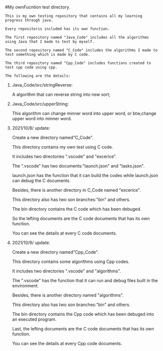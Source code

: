 #My ownFucntion test directory.

	This is my own testing repository that contains all my learning progress through java.

	Every repositoris included has its own function.

	The first repository named "Java_Code" includes all the algorithms using Java that I made to test by myself.
	
	The second repository named "C_Code" includes the algorithms I made to test something which is made by C code.

	The third repository named "Cpp_Code" includes functions created to test cpp code using cpp.

	The following are the details:

1.	Java_Code/src/stringReverse:

	A algorithm that can reverse string into new sort;

2.	Java_Code/src/upperString:

	This algorithm can change minner word into upper word, or btw,change upper word into minner word.

3.	2021/10/8/	update:

	Create a new directory named"C_Code".

	This directory contains my own test using C code.

	It includes two directories ".vscode" and "excerice".

	The ".vscode" has two documents:"launch.json" and "tasks.json".

	launch.json has the function that it can build the codes while launch.json can debug the C documents.
  
	Besides, there is another directory in C_Code named "excerice".

	This directory also has two son branches:"bin" and others.

	The bin directory contains the C code which has been debuged.

	So the lefting documents are the C code documents that has its own function.

	You can see the details at every C code documents. 

4.	2021/10/9/	update:

	Create a new directory named"Cpp_Code".

	This directory contains some algorithms using Cpp codes.

	It includes two directories ".vscode" and "algorithms".

	The ".vscode" has the function that it can run and debug files built in the environment.
  
	Besides, there is another directory named "algorithms".

	This directory also has two son branches:"bin" and others.

	The bin directory contains the Cpp code which has been debuged into an executed program.

	Last, the lefting documents are the C code documents that has its own function.

	You can see the details at every Cpp code documents. 
